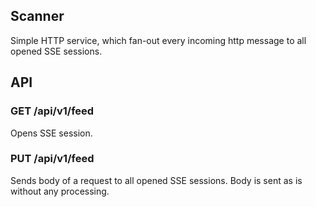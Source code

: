 ## Scanner
Simple HTTP service, which fan-out every incoming http message
to all opened SSE sessions.

## API

### GET /api/v1/feed

Opens SSE session.

### PUT /api/v1/feed

Sends body of a request to all opened SSE sessions.
Body is sent as is without any processing.
